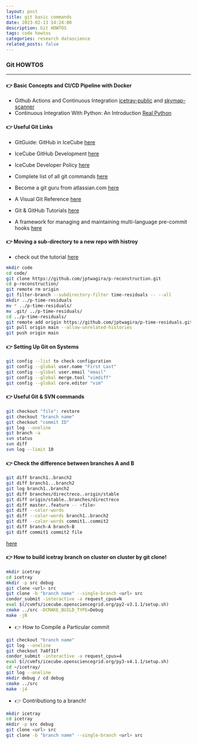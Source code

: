```yaml
---
layout: post
title: git basic commands
date: 2023-02-13 14:24:00
description: Git HOWTOS
tags: code howtos
categories: research datascience
related_posts: false
---
```


### Git HOWTOS
---

#### 👉 Basic Concepts and CI/CD Pipeline with Docker

* Github Actions and Continuous Integration [icetray-public](https://github.com/icecube/icetray-public/tree/main) and [skymap-scanner](https://github.com/icecube/skymap_scanner)
* Continuous Integration With Python: An Introduction [Real Python](https://realpython.com/python-continuous-integration/)


#### 👉 Useful Git Links

* GitGuide: GitHub in IceCube [here](https://github.com/icecube/icecube.github.io/wiki/GitGuide%3AGitHub-in-IceCube)
* IceCube GitHub Development [here](https://github.com/icecube/icecube.github.io/wiki)
* IceCube Developer Policy [here](https://github.com/icecube/icecube.github.io/wiki/DeveloperPolicy)

* Complete list of all git commands [here](https://git-scm.com/docs)
* Become a git guru from atlassian.com [here](https://www.atlassian.com/git/tutorials)
* A Visual Git Reference [here](https://marklodato.github.io/visual-git-guide/index-en.html?no-svg#:~:text=git%20checkout%20HEAD%20%2D%2D%20files,stage%20and%20the%20working%20directory.)
* Git & GitHub Tutorials [here](https://www.youtube.com/watch?v=xAAmje1H9YM&list=PLeo1K3hjS3usJuxZZUBdjAcilgfQHkRzW)
* A framework for managing and maintaining multi-language pre-commit hooks [here](https://pre-commit.com/)


#### 👉 Moving a sub-directory to a new repo with histroy
* check out the tutorial [here](https://www.youtube.com/watch?v=BSVkmpB8M-k)
```.sh
mkdir code
cd code/
git clone https://github.com/jptwagira/p-reconstruction.git
cd p-reconstruction/
git remote rm origin
git filter-branch --subdirectory-filter time-residuals -- --all
mkdir ../p-time-residuals
mv * ../p-time-residuals/
mv .git/ ../p-time-residuals/
cd ../p-time-residuals/
git remote add origin https://github.com/jptwagira/p-time-residuals.git
git pull origin main --allow-unrelated-histories
git push origin main
```


#### 👉 Setting Up Git on Systems

```.sh
git config --list to check configuration
git config --global user.name "First Last"
git config --global user.email "email"
git config --global merge.tool "vimdiff"
git config --global core.editor "vim"

```

#### 👉 Useful Git & SVN commands

```.sh
git checkout "file": restore
git checkout "branch name"
git checkout "commit ID"
git log --oneline
git branch -a
svn status
svn diff
svn log --limit 10
```

#### 👉 Check the difference between branches A and B
```.sh
git diff branch1..branch2
git diff branch1...branch2
git log branch1..branch2
git diff branches/directreco..origin/stable
git diff origin/stable..branches/directreco
git diff master..feature -- <file>
git diff --color-words
git diff --color-words branch1..branch2
git diff --color-words commit1..commit2
git diff branch-A branch-B
git diff commit1 commit2 file
```
 [here](https://stackoverflow.com/questions/3338126/how-do-i-diff-the-same-file-between-two-different-commits-on-the-same-branch)

#### 👉 How to build icetray branch on cluster on cluster by git clone!

```.sh
mkdir icetray
cd icetray
mkdir -p src debug
git clone <url> src
git clone -b "branch name" --single-branch <url> src
condor_submit -interactive -a request_cpus=N
eval $(/cvmfs/icecube.opensciencegrid.org/py2-v3.1.1/setup.sh)
cmake ../src -DCMAKE_BUILD_TYPE=Debug
make -jN
```

* 👉 How to Compile a Particular commit

```.sh
git checkout "branch name"
git log --oneline
git checkout 7a8f31f
condor_submit -interactive -a request_cpus=4
eval $(/cvmfs/icecube.opensciencegrid.org/py3-v4.1.1/setup.sh)
cd ~/icetray/
git log --oneline
mkdir debug / cd debug
cmake ../src
make -j4
```

* 👉 Contributiong to a branch!

```.sh
mkdir icetray
cd icetray
mkdir -p src debug
git clone <url> src
git clone -b "branch name" --single-branch <url> src
```

